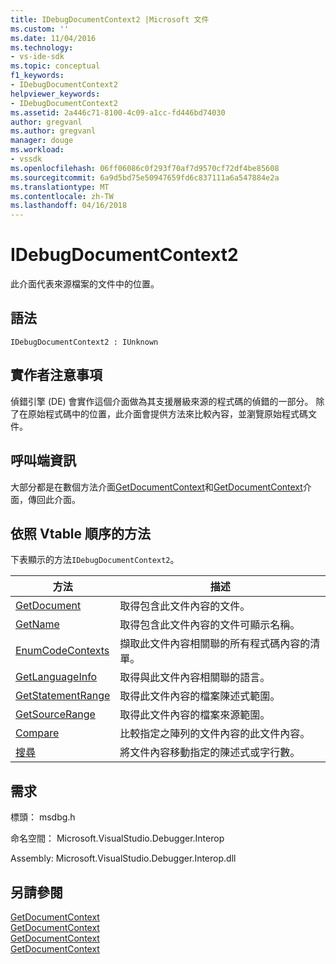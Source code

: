 ```yaml
---
title: IDebugDocumentContext2 |Microsoft 文件
ms.custom: ''
ms.date: 11/04/2016
ms.technology:
- vs-ide-sdk
ms.topic: conceptual
f1_keywords:
- IDebugDocumentContext2
helpviewer_keywords:
- IDebugDocumentContext2
ms.assetid: 2a446c71-8100-4c09-a1cc-fd446bd74030
author: gregvanl
ms.author: gregvanl
manager: douge
ms.workload:
- vssdk
ms.openlocfilehash: 06ff06086c0f293f70af7d9570cf72df4be85608
ms.sourcegitcommit: 6a9d5bd75e50947659fd6c837111a6a547884e2a
ms.translationtype: MT
ms.contentlocale: zh-TW
ms.lasthandoff: 04/16/2018
---
```

# <a name="idebugdocumentcontext2"></a>IDebugDocumentContext2
此介面代表來源檔案的文件中的位置。  
  
## <a name="syntax"></a>語法  
  
```  
IDebugDocumentContext2 : IUnknown  
```  
  
## <a name="notes-for-implementers"></a>實作者注意事項  
 偵錯引擎 (DE) 會實作這個介面做為其支援層級來源的程式碼的偵錯的一部分。 除了在原始程式碼中的位置，此介面會提供方法來比較內容，並瀏覽原始程式碼文件。  
  
## <a name="notes-for-callers"></a>呼叫端資訊  
 大部分都是在數個方法介面[GetDocumentContext](../../../extensibility/debugger/reference/idebugstackframe2-getdocumentcontext.md)和[GetDocumentContext](../../../extensibility/debugger/reference/idebugcodecontext2-getdocumentcontext.md)介面，傳回此介面。  
  
## <a name="methods-in-vtable-order"></a>依照 Vtable 順序的方法  
 下表顯示的方法`IDebugDocumentContext2`。  
  
|方法|描述|  
|------------|-----------------|  
|[GetDocument](../../../extensibility/debugger/reference/idebugdocumentcontext2-getdocument.md)|取得包含此文件內容的文件。|  
|[GetName](../../../extensibility/debugger/reference/idebugdocumentcontext2-getname.md)|取得包含此文件內容的文件可顯示名稱。|  
|[EnumCodeContexts](../../../extensibility/debugger/reference/idebugdocumentcontext2-enumcodecontexts.md)|擷取此文件內容相關聯的所有程式碼內容的清單。|  
|[GetLanguageInfo](../../../extensibility/debugger/reference/idebugdocumentcontext2-getlanguageinfo.md)|取得與此文件內容相關聯的語言。|  
|[GetStatementRange](../../../extensibility/debugger/reference/idebugdocumentcontext2-getstatementrange.md)|取得此文件內容的檔案陳述式範圍。|  
|[GetSourceRange](../../../extensibility/debugger/reference/idebugdocumentcontext2-getsourcerange.md)|取得此文件內容的檔案來源範圍。|  
|[Compare](../../../extensibility/debugger/reference/idebugdocumentcontext2-compare.md)|比較指定之陣列的文件內容的此文件內容。|  
|[搜尋](../../../extensibility/debugger/reference/idebugdocumentcontext2-seek.md)|將文件內容移動指定的陳述式或字行數。|  
  
## <a name="requirements"></a>需求  
 標頭： msdbg.h  
  
 命名空間： Microsoft.VisualStudio.Debugger.Interop  
  
 Assembly: Microsoft.VisualStudio.Debugger.Interop.dll  
  
## <a name="see-also"></a>另請參閱  
 [GetDocumentContext](../../../extensibility/debugger/reference/idebugcanstopevent2-getdocumentcontext.md)   
 [GetDocumentContext](../../../extensibility/debugger/reference/idebugactivatedocumentevent2-getdocumentcontext.md)   
 [GetDocumentContext](../../../extensibility/debugger/reference/idebugstackframe2-getdocumentcontext.md)   
 [GetDocumentContext](../../../extensibility/debugger/reference/idebugcodecontext2-getdocumentcontext.md)